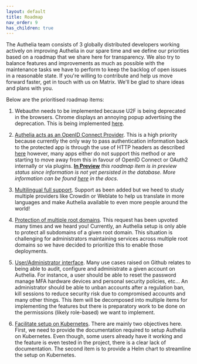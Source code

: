 ```yaml
---
layout: default
title: Roadmap
nav_order: 9
has_children: true
---
```


The Authelia team consists of 3 globally distributed developers working actively on improving Authelia in our spare time
and we define our priorities based on a roadmap that we share here for transparency. We also try to balance features and 
improvements as much as possible with the maintenance tasks we have to perform to keep the backlog of open issues in a
reasonable state. If you're willing to contribute and help us move forward faster, get in touch with us on Matrix. We'll
be glad to share ideas and plans with you.

Below are the prioritised roadmap items:

1. Webauthn needs to be implemented because U2F is being deprecated in the browsers. Chrome displays an annoying popup
advertising the deprecation. This is being implemented [here](https://github.com/authelia/authelia/pull/2707).

2. [Authelia acts as an OpenID Connect Provider](https://github.com/authelia/authelia/issues/189). This is a high
priority because currently the only way to pass authentication information back to the protected app is through the
use of HTTP headers as described
[here](https://www.authelia.com/docs/deployment/supported-proxies/#how-can-the-backend-be-aware-of-the-authenticated-users)
however, many apps either do not support this method or are starting to move away from this in favour of OpenID Connect or OAuth2
internally or via plugins. **[In Preview](./oidc.md)** *this roadmap item is in preview status since information is not 
yet persisted in the database. More information can be found [here](./oidc.md) in the docs*.

3. [Multilingual full support](https://github.com/authelia/authelia/issues/625). Support as been added but we heed to study multiple providers like Crowdin or Weblate
to help us translate in more languages and make Authelia available to even more people around the world! 

4. [Protection of multiple root domains](https://github.com/authelia/authelia/issues/1198). This request has been upvoted many times and we heard you!
Currently, an Authelia setup is only able to protect all subdomains of a given root domain. This situation is challenging for
administrators maintaining services across multiple root domains so we have decided to prioritize this to enable those deployments.

5. [User/Administrator interface](https://github.com/authelia/authelia/issues/303). Many use cases raised on Github relates to
being able to audit, configure and administrate a given account on Authelia. For instance, a user should be able to reset the password
manage MFA hardware devices and personal security policies, etc... An administrator should be able to unban accounts after a regulation ban,
kill sessions to reduce security risk due to compromised accounts and many other things. This item will be decomposed into multiple
items for implementing the features but there is preparatory work to be done on the permissions (likely role-based) we want to
implement.

6. [Facilitate setup on Kubernetes](https://github.com/authelia/authelia/issues/575). There are mainly two objectives
here. First, we need to provide the documentation required to setup Authelia on Kubernetes. Even though, some users
already have it working and the feature is even tested in the project, there is a clear lack of documentation. The
second item is to provide a Helm chart to streamline the setup on Kubernetes.
